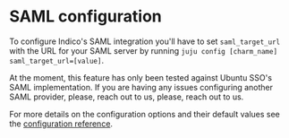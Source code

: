 # SAML configuration

To configure Indico's SAML integration you'll have to set `saml_target_url` with the URL for your SAML server by running `juju config [charm_name] saml_target_url=[value]`.

At the moment, this feature has only been tested against Ubuntu SSO's SAML implementation. If you are having any issues configuring another SAML provider, please, reach out to us, please, reach out to us.

For more details on the configuration options and their default values see the [configuration reference](https://charmhub.io/indico/configure).
